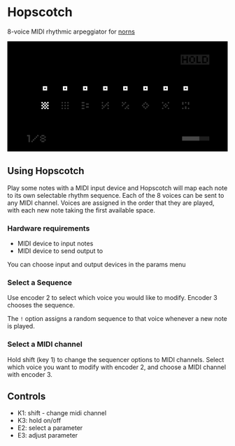 # Hopscotch

8-voice MIDI rhythmic arpeggiator for [norns](https://monome.org/norns/)

![](img/hopscotch.png)

## Using Hopscotch

Play some notes with a MIDI input device and Hopscotch will map each note to its own selectable rhythm sequence. Each of the 8 voices can be sent to any MIDI channel. Voices are assigned in the order that they are played, with each new note taking the first available space.

### Hardware requirements

- MIDI device to input notes
- MIDI device to send output to

You can choose input and output devices in the params menu

### Select a Sequence

Use encoder 2 to select which voice you would like to modify. Encoder 3 chooses the sequence.

The `!` option assigns a random sequence to that voice whenever a new note is played.

### Select a MIDI channel

Hold shift (key 1) to change the sequencer options to MIDI channels. Select which voice you want to modify with encoder 2, and choose a MIDI channel with encoder 3.

## Controls

- K1: shift - change midi channel
- K3: hold on/off
- E2: select a parameter
- E3: adjust parameter
